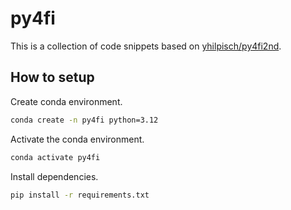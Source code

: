 # py4fi

This is a collection of code snippets based on [yhilpisch/py4fi2nd](https://github.com/yhilpisch/py4fi2nd).

## How to setup

Create conda environment.

```sh
conda create -n py4fi python=3.12
```

Activate the conda environment.

```sh
conda activate py4fi
```

Install dependencies.

```sh
pip install -r requirements.txt
```
